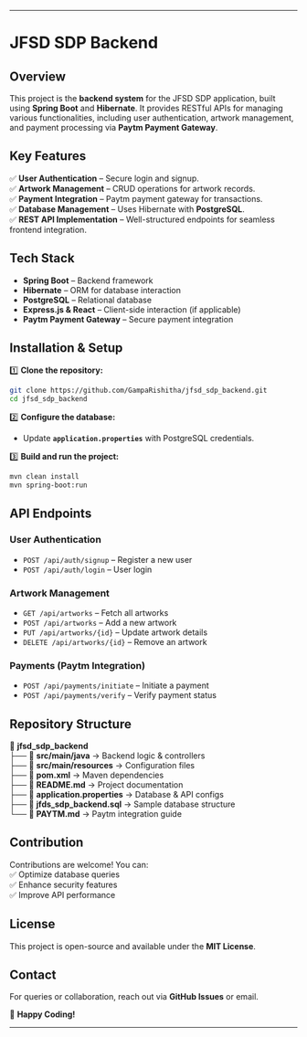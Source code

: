 
---

# **JFSD SDP Backend**  

## **Overview**  
This project is the **backend system** for the JFSD SDP application, built using **Spring Boot** and **Hibernate**. It provides RESTful APIs for managing various functionalities, including user authentication, artwork management, and payment processing via **Paytm Payment Gateway**.  

## **Key Features**  
✅ **User Authentication** – Secure login and signup.  
✅ **Artwork Management** – CRUD operations for artwork records.  
✅ **Payment Integration** – Paytm payment gateway for transactions.  
✅ **Database Management** – Uses Hibernate with **PostgreSQL**.  
✅ **REST API Implementation** – Well-structured endpoints for seamless frontend integration.  

## **Tech Stack**  
- **Spring Boot** – Backend framework  
- **Hibernate** – ORM for database interaction  
- **PostgreSQL** – Relational database  
- **Express.js & React** – Client-side interaction (if applicable)  
- **Paytm Payment Gateway** – Secure payment integration  

## **Installation & Setup**  

1️⃣ **Clone the repository:**  
```sh
git clone https://github.com/GampaRishitha/jfsd_sdp_backend.git
cd jfsd_sdp_backend
```
2️⃣ **Configure the database:**  
- Update **`application.properties`** with PostgreSQL credentials.  

3️⃣ **Build and run the project:**  
```sh
mvn clean install
mvn spring-boot:run
```

## **API Endpoints**  
### **User Authentication**  
- `POST /api/auth/signup` – Register a new user  
- `POST /api/auth/login` – User login  

### **Artwork Management**  
- `GET /api/artworks` – Fetch all artworks  
- `POST /api/artworks` – Add a new artwork  
- `PUT /api/artworks/{id}` – Update artwork details  
- `DELETE /api/artworks/{id}` – Remove an artwork  

### **Payments (Paytm Integration)**  
- `POST /api/payments/initiate` – Initiate a payment  
- `POST /api/payments/verify` – Verify payment status  

## **Repository Structure**  
📂 **jfsd_sdp_backend**  
 ├── 📁 **src/main/java** → Backend logic & controllers  
 ├── 📁 **src/main/resources** → Configuration files  
 ├── 📄 **pom.xml** → Maven dependencies  
 ├── 📄 **README.md** → Project documentation  
 ├── 📄 **application.properties** → Database & API configs  
 ├── 📄 **jfds_sdp_backend.sql** → Sample database structure  
 └── 📄 **PAYTM.md** → Paytm integration guide  

## **Contribution**  
Contributions are welcome! You can:  
✅ Optimize database queries  
✅ Enhance security features  
✅ Improve API performance  

## **License**  
This project is open-source and available under the **MIT License**.  

## **Contact**  
For queries or collaboration, reach out via **GitHub Issues** or email.  

🚀 **Happy Coding!**  

---
